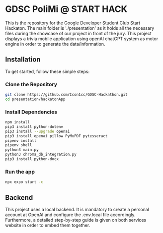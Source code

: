 # GDSC PoliMi @ START HACK

This is the repository for the Google Developer Student Club Start Hackaton. The main folder is './presentation' as it holds all the necessary files during the showcase of our project in front of the jury. This project displays a trivia mobile application using openAI chatGPT system as motor engine in order to generate the data/information. 

## Installation

To get started, follow these simple steps:

### Clone the Repository

```bash
git clone https://github.com/Icon1cc/GDSC-Hackathon.git
cd presentation/hackatonApp
```

### Install Dependencies

```bash
npm install
pip3 install python-dotenv
pip3 install --upgrade openai
pip3 install openai pillow PyMuPDF pytesseract
pipenv install
pipenv shell
python3 main.py
python3 chroma_db_integration.py
pip3 install python-docx
```

### Run the app

```bash
npx expo start -c
```

## Backend

This project uses a local backend. It is mandatory to create a personal account at OpenAI and configure the .env.local file accordingly. Furthermore, a detailed step-by-step guide is given on both services website in order to embed them together.

